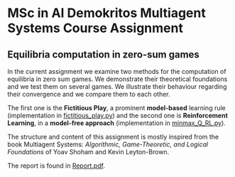 # MSc in AI Demokritos Multiagent Systems Course Assignment
## Equilibria computation in zero-sum games

In the current assignment we examine two methods for the computation of equilibria in zero sum games. We demonstrate their theoretical foundations and 
we test them on several games. We illustrate their behaviour regarding their convergence and we compare them to each other. 

The first one is the **Fictitious Play**, 
a prominent **model-based** learning rule (implementation in [fictitious_play.py]) and 
the second one is **Reinforcement Learning**, in a **model-free approach** (implementation in [minmax_Q_RL.py]). 

The structure and content of this assignment is mostly inspired from the 
book Multiagent Systems: *Algorithmic, Game-Theoretic, and Logical Foundations* of Yoav Shoham and Kevin Leyton-Brown.

The report is found in [Report.pdf].

[//]: # (These are reference links used in the body of this note and get stripped out when the markdown processor does its job. There is no need to format nicely because it shouldn't be seen. Thanks SO - http://stackoverflow.com/questions/4823468/store-comments-in-markdown-syntax)

[Report.pdf]:
<https://github.com/tatiana-boura/MSc-in-AI-Demokritos-Multiagent-Systems-Course/blob/master/REPORT.pdf>
[fictitious_play.py]:
<https://github.com/tatiana-boura/MSc-in-AI-Demokritos-Multiagent-Systems-Course/blob/master/fictitious_play.py>
[minmax_Q_RL.py]:
<https://github.com/tatiana-boura/MSc-in-AI-Demokritos-Multiagent-Systems-Course/blob/master/minmax_Q_RL.py>
